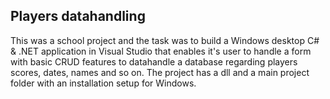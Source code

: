 ## Players datahandling
This was a school project and the task was to build a Windows desktop C# & .NET application in Visual Studio that enables it's user to handle a form with basic CRUD features to datahandle a database regarding players scores, dates, names and so on. 
The project has a dll and a main project folder with an installation setup for Windows.